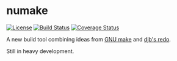 numake
======

[![License](https://img.shields.io/badge/license-BSD-blue.svg)](LICENSE)
[![Build Status](https://travis-ci.org/bullno1/numake.svg?branch=master)](https://travis-ci.org/bullno1/numake)
[![Coverage Status](https://coveralls.io/repos/github/bullno1/numake/badge.svg?branch=master)](https://coveralls.io/github/bullno1/numake?branch=master)

A new build tool combining ideas from [GNU make](https://www.gnu.org/software/make) and [djb's redo](http://cr.yp.to/redo.html).

Still in heavy development.
